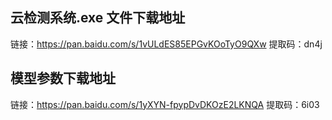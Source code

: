 ## 云检测系统.exe 文件下载地址
链接：https://pan.baidu.com/s/1vULdES85EPGvKOoTyO9QXw 
提取码：dn4j 


## 模型参数下载地址
链接：https://pan.baidu.com/s/1yXYN-fpypDvDKOzE2LKNQA 
提取码：6i03 
